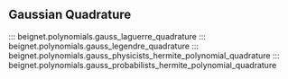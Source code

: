 ## Gaussian Quadrature

::: beignet.polynomials.gauss_laguerre_quadrature
::: beignet.polynomials.gauss_legendre_quadrature
::: beignet.polynomials.gauss_physicists_hermite_polynomial_quadrature
::: beignet.polynomials.gauss_probabilists_hermite_polynomial_quadrature
